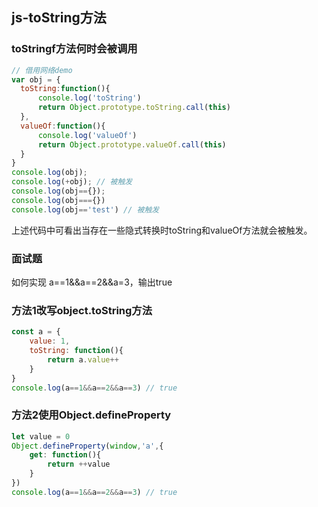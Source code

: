 ## js-toString方法 ##

### toStringf方法何时会被调用

```javascript
// 借用网络demo
var obj = {
  toString:function(){
      console.log('toString')
      return Object.prototype.toString.call(this)
  },
  valueOf:function(){
      console.log('valueOf')
      return Object.prototype.valueOf.call(this)
  }
}
console.log(obj);
console.log(+obj); // 被触发
console.log(obj=={});
console.log(obj==={})
console.log(obj=='test') // 被触发
```
上述代码中可看出当存在一些隐式转换时toString和valueOf方法就会被触发。


### 面试题

如何实现 a==1&&a==2&&a=3，输出true

### 方法1改写object.toString方法

```javascript
const a = {
    value: 1,
    toString: function(){
        return a.value++
    }
}
console.log(a==1&&a==2&&a==3) // true
```

### 方法2使用Object.defineProperty
```javascript
let value = 0
Object.defineProperty(window,'a',{
    get: function(){
        return ++value
    }
})
console.log(a==1&&a==2&&a==3) // true
```
